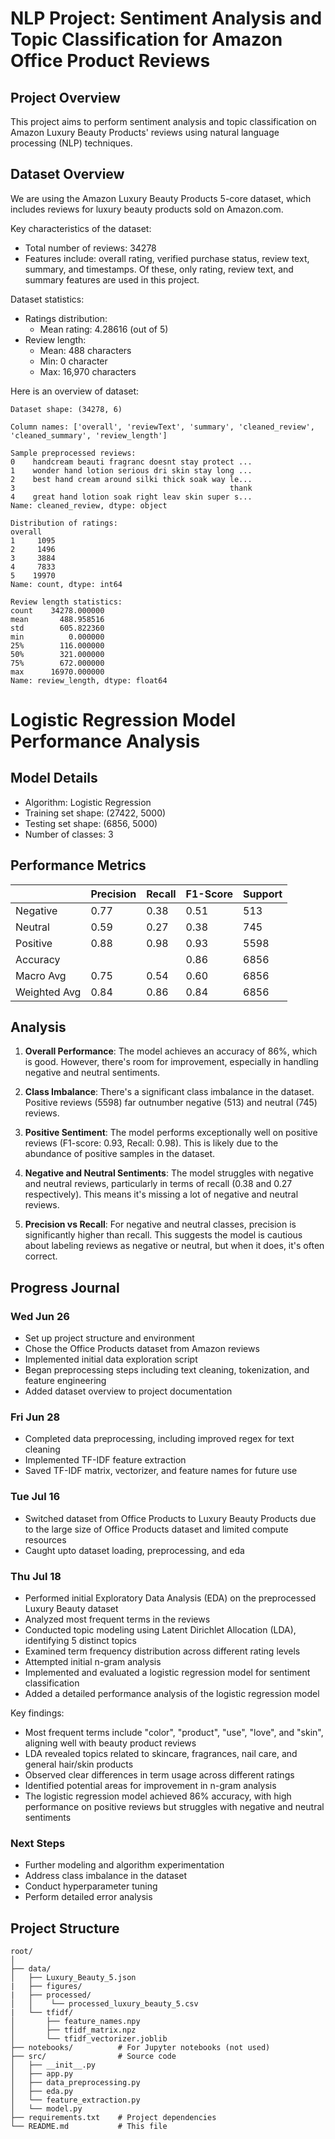 # NLP Project: Sentiment Analysis and Topic Classification for Amazon Office Product Reviews

## Project Overview

This project aims to perform sentiment analysis and topic classification on Amazon Luxury Beauty Products' reviews using natural language processing (NLP) techniques.

## Dataset Overview

We are using the Amazon Luxury Beauty Products 5-core dataset, which includes reviews for luxury beauty products sold on Amazon.com.

Key characteristics of the dataset:

- Total number of reviews: 34278
- Features include: overall rating, verified purchase status, review text, summary, and timestamps. Of these, only rating, review text, and summary features are used in this project.

Dataset statistics:

- Ratings distribution:
  - Mean rating: 4.28616 (out of 5)
- Review length:
  - Mean: 488 characters
  - Min: 0 character
  - Max: 16,970 characters

Here is an overview of dataset:

```
Dataset shape: (34278, 6)

Column names: ['overall', 'reviewText', 'summary', 'cleaned_review', 'cleaned_summary', 'review_length']

Sample preprocessed reviews:
0    handcream beauti fragranc doesnt stay protect ...
1    wonder hand lotion serious dri skin stay long ...
2    best hand cream around silki thick soak way le...
3                                                thank
4    great hand lotion soak right leav skin super s...
Name: cleaned_review, dtype: object

Distribution of ratings:
overall
1     1095
2     1496
3     3884
4     7833
5    19970
Name: count, dtype: int64

Review length statistics:
count    34278.000000
mean       488.958516
std        605.822360
min          0.000000
25%        116.000000
50%        321.000000
75%        672.000000
max      16970.000000
Name: review_length, dtype: float64
```

# Logistic Regression Model Performance Analysis

## Model Details

- Algorithm: Logistic Regression
- Training set shape: (27422, 5000)
- Testing set shape: (6856, 5000)
- Number of classes: 3

## Performance Metrics

|              | Precision | Recall | F1-Score | Support |
| ------------ | --------- | ------ | -------- | ------- |
| Negative     | 0.77      | 0.38   | 0.51     | 513     |
| Neutral      | 0.59      | 0.27   | 0.38     | 745     |
| Positive     | 0.88      | 0.98   | 0.93     | 5598    |
| Accuracy     |           |        | 0.86     | 6856    |
| Macro Avg    | 0.75      | 0.54   | 0.60     | 6856    |
| Weighted Avg | 0.84      | 0.86   | 0.84     | 6856    |

## Analysis

1. **Overall Performance**: The model achieves an accuracy of 86%, which is good. However, there's room for improvement, especially in handling negative and neutral sentiments.

2. **Class Imbalance**: There's a significant class imbalance in the dataset. Positive reviews (5598) far outnumber negative (513) and neutral (745) reviews.

3. **Positive Sentiment**: The model performs exceptionally well on positive reviews (F1-score: 0.93, Recall: 0.98). This is likely due to the abundance of positive samples in the dataset.

4. **Negative and Neutral Sentiments**: The model struggles with negative and neutral reviews, particularly in terms of recall (0.38 and 0.27 respectively). This means it's missing a lot of negative and neutral reviews.

5. **Precision vs Recall**: For negative and neutral classes, precision is significantly higher than recall. This suggests the model is cautious about labeling reviews as negative or neutral, but when it does, it's often correct.

## Progress Journal

### Wed Jun 26

- Set up project structure and environment
- Chose the Office Products dataset from Amazon reviews
- Implemented initial data exploration script
- Began preprocessing steps including text cleaning, tokenization, and feature engineering
- Added dataset overview to project documentation

### Fri Jun 28

- Completed data preprocessing, including improved regex for text cleaning
- Implemented TF-IDF feature extraction
- Saved TF-IDF matrix, vectorizer, and feature names for future use

### Tue Jul 16

- Switched dataset from Office Products to Luxury Beauty Products due to the large size of Office Products dataset and limited compute resources
- Caught upto dataset loading, preprocessing, and eda

### Thu Jul 18

- Performed initial Exploratory Data Analysis (EDA) on the preprocessed Luxury Beauty dataset
- Analyzed most frequent terms in the reviews
- Conducted topic modeling using Latent Dirichlet Allocation (LDA), identifying 5 distinct topics
- Examined term frequency distribution across different rating levels
- Attempted initial n-gram analysis
- Implemented and evaluated a logistic regression model for sentiment classification
- Added a detailed performance analysis of the logistic regression model

Key findings:

- Most frequent terms include "color", "product", "use", "love", and "skin", aligning well with beauty product reviews
- LDA revealed topics related to skincare, fragrances, nail care, and general hair/skin products
- Observed clear differences in term usage across different ratings
- Identified potential areas for improvement in n-gram analysis
- The logistic regression model achieved 86% accuracy, with high performance on positive reviews but struggles with negative and neutral sentiments

### Next Steps

- Further modeling and algorithm experimentation
- Address class imbalance in the dataset
- Conduct hyperparameter tuning
- Perform detailed error analysis

## Project Structure

```
root/
│
├── data/
│   ├── Luxury_Beauty_5.json
|   ├── figures/
|   ├── processed/
│   │    └── processed_luxury_beauty_5.csv
|   └── tfidf/
│       ├── feature_names.npy
│       ├── tfidf_matrix.npz
│       └── tfidf_vectorizer.joblib
├── notebooks/          # For Jupyter notebooks (not used)
├── src/                # Source code
│   ├── __init__.py
│   ├── app.py
│   ├── data_preprocessing.py
│   ├── eda.py
│   └── feature_extraction.py
│   └── model.py
├── requirements.txt    # Project dependencies
└── README.md           # This file
```
